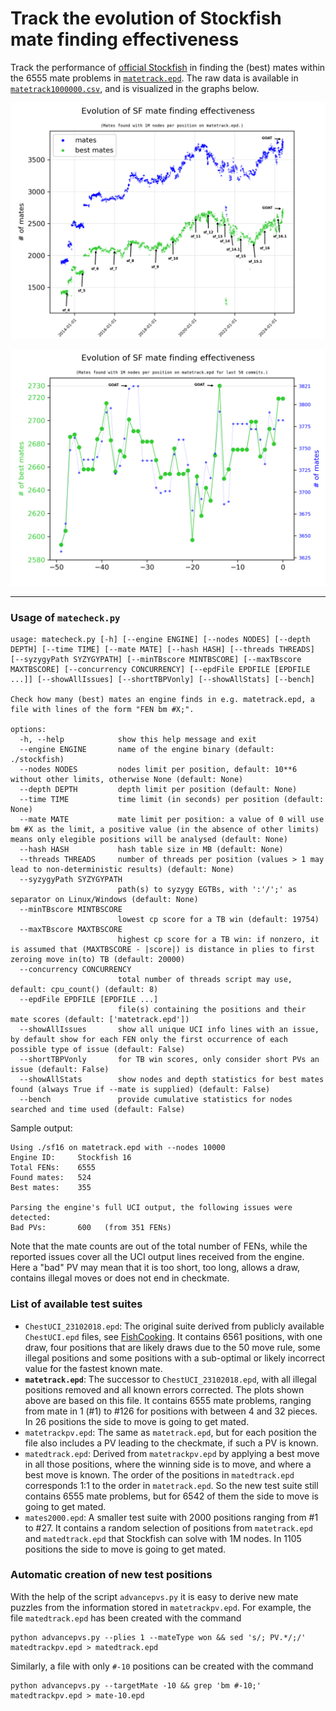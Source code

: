 #  Track the evolution of Stockfish mate finding effectiveness 

Track the performance of [official Stockfish](https://github.com/official-stockfish/Stockfish)
in finding the (best) mates within the 6555 mate problems in [`matetrack.epd`](matetrack.epd).
The raw data is available in [`matetrack1000000.csv`](matetrack1000000.csv),
and is visualized in the graphs below.

<p align="center">
  <img src="matetrack1000000all.png?raw=true">
</p>

<p align="center">
  <img src="matetrack1000000.png?raw=true">
</p>

---

### Usage of `matecheck.py`

```
usage: matecheck.py [-h] [--engine ENGINE] [--nodes NODES] [--depth DEPTH] [--time TIME] [--mate MATE] [--hash HASH] [--threads THREADS] [--syzygyPath SYZYGYPATH] [--minTBscore MINTBSCORE] [--maxTBscore MAXTBSCORE] [--concurrency CONCURRENCY] [--epdFile EPDFILE [EPDFILE ...]] [--showAllIssues] [--shortTBPVonly] [--showAllStats] [--bench]

Check how many (best) mates an engine finds in e.g. matetrack.epd, a file with lines of the form "FEN bm #X;".

options:
  -h, --help            show this help message and exit
  --engine ENGINE       name of the engine binary (default: ./stockfish)
  --nodes NODES         nodes limit per position, default: 10**6 without other limits, otherwise None (default: None)
  --depth DEPTH         depth limit per position (default: None)
  --time TIME           time limit (in seconds) per position (default: None)
  --mate MATE           mate limit per position: a value of 0 will use bm #X as the limit, a positive value (in the absence of other limits) means only elegible positions will be analysed (default: None)
  --hash HASH           hash table size in MB (default: None)
  --threads THREADS     number of threads per position (values > 1 may lead to non-deterministic results) (default: None)
  --syzygyPath SYZYGYPATH
                        path(s) to syzygy EGTBs, with ':'/';' as separator on Linux/Windows (default: None)
  --minTBscore MINTBSCORE
                        lowest cp score for a TB win (default: 19754)
  --maxTBscore MAXTBSCORE
                        highest cp score for a TB win: if nonzero, it is assumed that (MAXTBSCORE - |score|) is distance in plies to first zeroing move in(to) TB (default: 20000)
  --concurrency CONCURRENCY
                        total number of threads script may use, default: cpu_count() (default: 8)
  --epdFile EPDFILE [EPDFILE ...]
                        file(s) containing the positions and their mate scores (default: ['matetrack.epd'])
  --showAllIssues       show all unique UCI info lines with an issue, by default show for each FEN only the first occurrence of each possible type of issue (default: False)
  --shortTBPVonly       for TB win scores, only consider short PVs an issue (default: False)
  --showAllStats        show nodes and depth statistics for best mates found (always True if --mate is supplied) (default: False)
  --bench               provide cumulative statistics for nodes searched and time used (default: False)
```

Sample output:
```
Using ./sf16 on matetrack.epd with --nodes 10000
Engine ID:     Stockfish 16
Total FENs:    6555
Found mates:   524
Best mates:    355

Parsing the engine's full UCI output, the following issues were detected:
Bad PVs:       600   (from 351 FENs)
```

Note that the mate counts are out of the total number of FENs, while the
reported issues cover all the UCI output lines received from the engine.
Here a "bad" PV may mean that it is too short, too long, allows a draw,
contains illegal moves or does not end in checkmate.

### List of available test suites

* `ChestUCI_23102018.epd`: The original suite derived from publicly available `ChestUCI.epd` files, see [FishCooking](https://groups.google.com/g/fishcooking/c/lh1jTS4U9LU/m/zrvoYQZUCQAJ). It contains 6561 positions, with one draw, four positions that are likely draws due to the 50 move rule, some illegal positions and some positions with a sub-optimal or likely incorrect value for the fastest known mate.
* **`matetrack.epd`**: The successor to `ChestUCI_23102018.epd`, with all illegal positions removed and all known errors corrected. The plots shown above are based on this file. It contains 6555 mate problems, ranging from mate in 1 (#1) to #126 for positions with between 4 and 32 pieces. In 26 positions the side to move is going to get mated.
* `matetrackpv.epd`: The same as `matetrack.epd`, but for each position the file also includes a PV leading to the checkmate, if such a PV is known.
* `matedtrack.epd`: Derived from `matetrackpv.epd` by applying a best move in all those positions, where the winning side is to move, and where a best move is known. The order of the positions in `matedtrack.epd` corresponds 1:1 to the order in `matetrack.epd`. So the new test suite still contains 6555 mate problems, but for 6542 of them the side to move is going to get mated.
* `mates2000.epd`: A smaller test suite with 2000 positions ranging from #1 to #27. It contains a random selection of positions from `matetrack.epd` and `matedtrack.epd` that Stockfish can solve with 1M nodes. In 1105 positions the side to move is going to get mated.

### Automatic creation of new test positions

With the help of the script `advancepvs.py` it is easy to derive new mate
puzzles from the information stored in `matetrackpv.epd`. For example, the file `matedtrack.epd` has been created with the command
```shell
python advancepvs.py --plies 1 --mateType won && sed 's/; PV.*/;/' matedtrackpv.epd > matedtrack.epd
```
Similarly, a file with only `#-10` positions can be created with the command
```shell
python advancepvs.py --targetMate -10 && grep 'bm #-10;' matedtrackpv.epd > mate-10.epd
```
